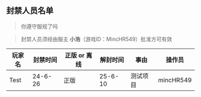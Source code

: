 ## 封禁人员名单

>你遵守服规了吗

>封禁人员须经由服主 **小浩**（游戏ID：MincHR549）批准方可有效

| 玩家名 | 封禁时间 | 正版 or 离线  | 解封时间 |  事由 |   操作员  |
|--------|---------|--------------|---------|-------|-----------------------|
|Test|24-6-26|正版|25-6-10|测试项目|mincHR549|

